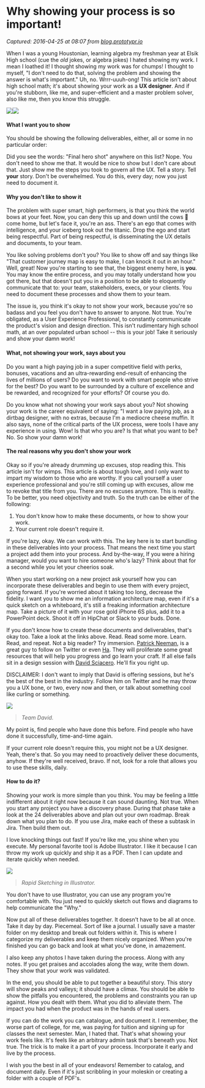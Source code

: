 # Why showing your process is so important!

_Captured: 2016-04-25 at 08:07 from [blog.prototypr.io](https://blog.prototypr.io/why-showing-your-process-is-so-important-1e4129a5f5d2?source=userActivityShare-c79006fee040-1461568015)_

When I was a young Houstonian, learning algebra my freshman year at Elsik High school (cue the _old_ jokes, or algebra jokes) I hated showing my work. I mean I loathed it! I thought showing my work was for chumps! I thought to myself, "I don't need to do that, solving the problem and showing the answer is what's important." Uh, no. Wrrr-uuuh-ong! This article isn't about high school math; it's about showing your work as a **UX designer**. And if you're stubborn, like me, and super-efficient and a master problem solver, also like me, then you know this struggle.

![](https://cdn-images-1.medium.com/freeze/max/30/1*t_gZiMS2fQvNt5n6Ny9xQQ.png?q=20)![](https://cdn-images-1.medium.com/max/800/1*t_gZiMS2fQvNt5n6Ny9xQQ.png)

#### What I want you to show

You should be showing the following deliverables, either, all or some in no particular order:

Did you see the words: "Final hero shot" anywhere on this list? Nope. You don't need to show me that. It would be nice to show but I don't care about that. Just show me the steps you took to govern all the UX. Tell a story. Tell **your** story. Don't be overwhelmed. You do this, every day; now you just need to document it.

#### Why you don't like to show it

The problem with super smart, high performers, is that you think the world bows at your feet. Now, you can deny this up and down until the cows 🐄come home, but let's face it, you're an ass. There's an ego that comes with intelligence, and your iceberg took out the titanic. Drop the ego and start being respectful. Part of being respectful, is disseminating the UX details and documents, to your team.

You like solving problems don't you? You like to show off and say things like "That customer journey map is easy to make, I can knock it out in an hour." Well, great! Now you're starting to see that, the biggest enemy here, is **you**. You may know the entire process, and you may totally understand how you got there, but that doesn't put you in a position to be able to eloquently communicate that to: your team, stakeholders, execs, or your clients. You need to document these processes and show them to your team.

The issue is, you think it's okay to not show your work, because you're so badass and you feel you don't have to answer to anyone. Not true. You're obligated, as a User Experience Professional, to constantly communicate the product's vision and design direction. This isn't rudimentary high school math, at an over populated urban school -- this is your job! Take it seriously and show your damn work!

#### What, not showing your work, says about you

Do you want a high paying job in a super competitive field with perks, bonuses, vacations and an ultra-rewarding end-result of enhancing the lives of millions of users? Do you want to work with smart people who strive for the best? Do you want to be surrounded by a culture of excellence and be rewarded, and recognized for your efforts? Of course you do.

Do you know what not showing your work says about you? Not showing your work is the career equivalent of saying: "I want a low paying job, as a dirtbag designer, with no extras, because I'm a mediocre cheese muffin. It also says, none of the critical parts of the UX process, were tools I have any experience in using. Wow! Is that who you are? Is that what you want to be? No. So show your damn work!

#### The real reasons why you don't show your work

Okay so if you're already drumming up excuses, stop reading this. This article isn't for wimps. This article is about tough love, and I only want to impart my wisdom to those who are worthy. If you call yourself a user experience professional and you're still coming up with excuses, allow me to revoke that title from you. There are no excuses anymore. This is reality. To be better, you need objectivity and truth. So the truth can be either of the following:

  1. You don't know how to make these documents, or how to show your work.
  2. Your current role doesn't require it.

If you're lazy, okay. We can work with this. The key here is to start bundling in these deliverables into your process. That means the next time you start a project add them into your process. And by-the-way, If you were a hiring manager, would you want to hire someone who's lazy? Think about that for a second while you let your cheerios soak.

When you start working on a new project ask yourself how you can incorporate these deliverables and begin to use them with every project, going forward. If you're worried about it taking too long, decrease the fidelity. I want you to show me an information architecture map, even if it's a quick sketch on a whiteboard, it's still a freaking information architecture map. Take a picture of it with your rose gold iPhone 6S plus, add it to a PowerPoint deck. Shoot it off in HipChat or Slack to your buds. Done.

If you don't know how to create these documents and deliverables, that's okay too. Take a look at the links above. Read. Read some more. Learn. Read, and repeat. Not a big reader? Try immersion. [Patrick Neeman](https://twitter.com/usabilitycounts), is a great guy to follow on Twitter or even [Ha](https://twitter.com/hpdailyrant). They will proliferate some great resources that will help you progress and go learn your craft. If all else fails sit in a design session with [David Sciacero](https://twitter.com/DavidSciacero). He'll fix you right up.

DISCLAIMER: I don't want to imply that David is offering sessions, but he's the best of the best in the industry. Follow him on Twitter and he may throw you a UX bone, or two, every now and then, or talk about something cool like curling or something.

![](https://cdn-images-1.medium.com/max/800/1*01uaNQi7c4AX8kZPz87NAg.gif)

> _Team David._

My point is, find people who have done this before. Find people who have done it successfully, time-and-time again.

If your current role doesn't require this, you might not be a UX designer. Yeah, there's that. So you may need to proactively deliver these documents, anyhow. If they're well received, bravo. If not, look for a role that allows you to use these skills, daily.

#### How to do it?

Showing your work is more simple than you think. You may be feeling a little indifferent about it right now because it can sound daunting. Not true. When you start any project you have a discovery phase. During that phase take a look at the 24 deliverables above and plan out your own roadmap. Break down what you plan to do. If you use Jira, make each of these a subtask in Jira. Then build them out.

I love knocking things out fast! If you're like me, you shine when you execute. My personal favorite tool is Adobe Illustrator. I like it because I can throw my work up quickly and ship it as a PDF. Then I can update and iterate quickly when needed.

![](https://cdn-images-1.medium.com/max/800/1*n6X7ItJ2TjLAf0rT0sQsMg.gif)

> _Rapid Sketching in Illustrator._

You don't have to use Illustrator, you can use any program you're comfortable with. You just need to quickly sketch out flows and diagrams to help communicate the "Why."

Now put all of these deliverables together. It doesn't have to be all at once. Take it day by day. Piecemeal. Sort of like a journal. I usually save a master folder on my desktop and break out folders within it. This is where I categorize my deliverables and keep them nicely organized. When you're finished you can go back and look at what you've done, in amazement.

I also keep any photos I have taken during the process. Along with any notes. If you get praises and accolades along the way, write them down. They show that your work was validated.

In the end, you should be able to put together a beautiful story. This story will show peaks and valleys; it should have a climax. You should be able to show the pitfalls you encountered, the problems and constraints you ran up against. How you dealt with them. What you did to alleviate them. The impact you had when the product was in the hands of real users.

If you can do the work you can catalogue, and document it. I remember, the worse part of college, for me, was paying for tuition and signing up for classes the next semester. Man, I hated that. That's what showing your work feels like. It's feels like an arbitrary admin task that's beneath you. Not true. The trick is to make it a part of your process. Incorporate it early and live by the process.

I wish you the best in all of your endeavors! Remember to catalog, and document daily. Even if it's just scribbling in your moleskin or creating a folder with a couple of PDF's.
